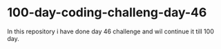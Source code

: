 # 100-day-coding-challeng-day-46
In this repository i have done day 46 challenge and wil continue it till 100 day.
